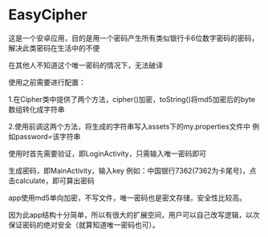 # EasyCipher

这是一个安卓应用，目的是用一个密码产生所有类似银行卡6位数字密码的密码，解决此类密码在生活中的不便

在其他人不知道这个唯一密码的情况下，无法破译

使用之前需要进行配置：

1.在Cipher类中提供了两个方法，cipher()加密，toString()将md5加密后的byte数组转化成字符串

2.使用前调这两个方法，将生成的字符串写入assets下的my.properties文件中 例如password=该字符串

使用时首先需要验证，即LoginActivity，只需输入唯一密码即可

生成密码，即MainActivity，输入key 例如：中国银行7362(7362为卡尾号)，点击calculate，即可算出密码

app使用md5单向加密，不写文件，唯一密码也是密文存储，安全性比较高。

因为此app结构十分简单，所以有很大的扩展空间，用户可以自己改写逻辑，以次保证密码的绝对安全（就算知道唯一密码也可）。
